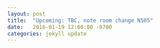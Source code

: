 ```yaml
---
layout: post
title:  "Upcoming: TBC, note room change N505"
date:   2016-01-19 12:00:00 -0700
categories: jekyll update
---
```



